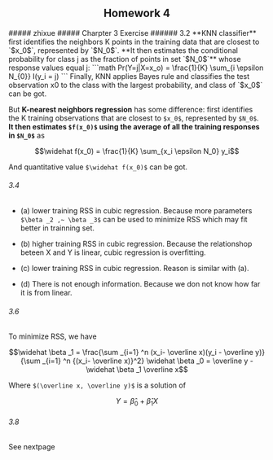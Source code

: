 <h2 style="text-align:center">Homework 4</h2>
##### zhixue
##### Charpter 3 Exercise 
###### 3.2 
**KNN classifier** first identifies the neighbors
K points in the training data that are closest to `$x_0$`, represented by `$N_0$`.
**It then estimates the conditional probability for class j as the fraction of
points in set `$N_0$`** whose response values equal j:
```math
Pr(Y=j|X=x_o) = \frac{1}{K} \sum_{i \epsilon  N_{0}} I(y_i = j)
```
Finally, KNN applies Bayes rule and classifies the test observation x0 to
the class with the largest probability, and class of `$x_0$` can be got.

But **K-nearest neighbors regression** has some difference: first identifies the K training observations that are closest to
`$x_0$`, represented by `$N_0$`. **It then estimates `$f(x_0)$` using the average of all the training responses in `$N_0$`** as
```math
\widehat f(x_0) = \frac{1}{K} \sum_{x_i \epsilon N_0} y_i
```
And quantitative value `$\widehat f(x_0)$` can be got.
###### 3.4
* (a) lower training RSS in cubic regression. Because more parameters `$\beta _2 ,~ \beta _3$` can be used to minimize RSS which may fit better in trainning set.

* (b) higher training RSS in cubic regression. Because the relationshop beteen X and Y is linear, cubic regression is overfitting.

* (c) lower training RSS in cubic regression. Reason is similar with (a).

* (d) There is not enough information. Because we don not know how far it is from linear.


###### 3.6 
To minimize RSS, we have 
```math
\widehat \beta _1 = \frac{\sum _{i=1} ^n (x_i- \overline x)(y_i - \overline y)}{\sum _{i=1} ^n {(x_i- \overline x)}^2} 

\widehat \beta _0 = \overline y - \widehat \beta _1 \overline x
```
Where `$(\overline x, \overline y)$` is a solution of 
```math
Y=\widehat \beta _0 + \widehat \beta _1 X
```
###### 3.8
See nextpage